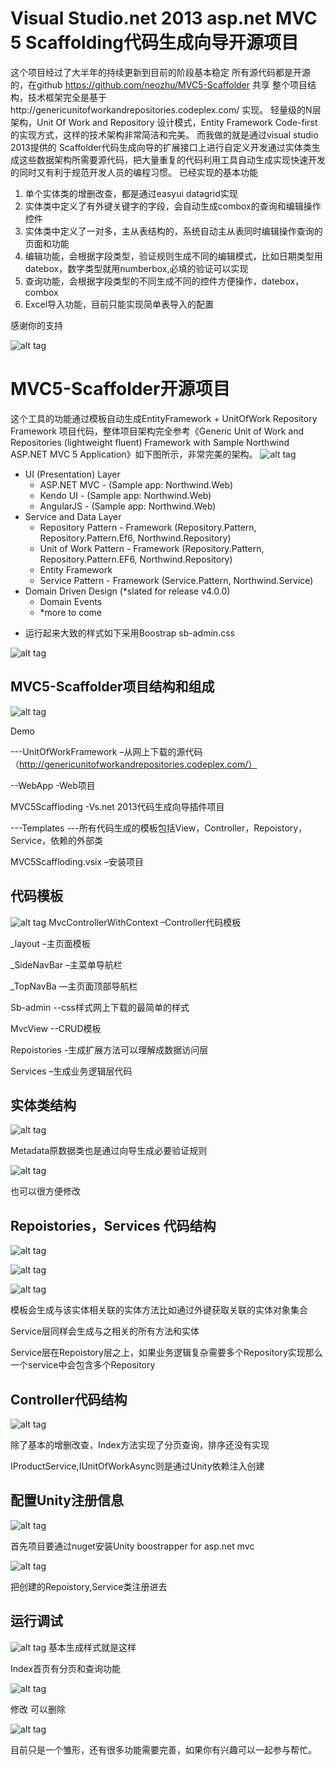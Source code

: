 Visual Studio.net 2013 asp.net MVC 5 Scaffolding代码生成向导开源项目
==========================================================================
这个项目经过了大半年的持续更新到目前的阶段基本稳定
所有源代码都是开源的，在github https://github.com/neozhu/MVC5-Scaffolder 共享
整个项目结构，技术框架完全是基于http://genericunitofworkandrepositories.codeplex.com/ 实现。
轻量级的N层架构，Unit Of Work and Repository 设计模式，Entity Framework Code-first的实现方式，这样的技术架构非常简洁和完美。
而我做的就是通过visual studio 2013提供的 Scaffolder代码生成向导的扩展接口上进行自定义开发通过实体类生成这些数据架构所需要源代码，把大量重复的代码利用工具自动生成实现快速开发的同时又有利于规范开发人员的编程习惯。
已经实现的基本功能
1.	单个实体类的增删改查，都是通过easyui datagrid实现
2.	实体类中定义了有外键关键字的字段，会自动生成combox的查询和编辑操作控件
3.	实体类中定义了一对多，主从表结构的，系统自动主从表同时编辑操作查询的页面和功能
4.	编辑功能，会根据字段类型，验证规则生成不同的编辑模式，比如日期类型用datebox，数字类型就用numberbox,必填的验证可以实现
5.	查询功能，会根据字段类型的不同生成不同的控件方便操作，datebox，combox
6.	Excel导入功能，目前只能实现简单表导入的配置


感谢你的支持

 ![alt tag](http://images2015.cnblogs.com/blog/5997/201604/5997-20160412105630520-2048314860.png)

 

MVC5-Scaffolder开源项目
===========================
这个工具的功能通过模板自动生成EntityFramework + UnitOfWork Repository Framework 项目代码，整体项目架构完全参考《Generic Unit of Work and Repositories (lightweight fluent) Framework with Sample Northwind ASP.NET MVC 5 Application》如下图所示，非常完美的架构。
![alt tag](http://images.cnitblog.com/blog/5997/201502/151429375739735.png)


 

* UI (Presentation) Layer
    - ASP.NET MVC - (Sample app: Northwind.Web)
    - Kendo UI - (Sample app: Northwind.Web)
    - AngularJS - (Sample app: Northwind.Web)
* Service and Data Layer
    - Repository Pattern - Framework (Repository.Pattern, Repository.Pattern.Ef6, Northwind.Repository)
    - Unit of Work Pattern - Framework (Repository.Pattern, Repository.Pattern.EF6, Northwind.Repository)
    - Entity Framework
    - Service Pattern - Framework (Service.Pattern, Northwind.Service)
* Domain Driven Design (*slated for release v4.0.0)
    - Domain Events
    - *more to come
    
+ 运行起来大致的样式如下采用Boostrap sb-admin.css

![alt tag](http://images.cnitblog.com/blog/5997/201502/151429415262061.png)

 

MVC5-Scaffolder项目结构和组成
-------------------------------------
![alt tag](http://images.cnitblog.com/blog/5997/201502/151429421679932.png)

Demo

---UnitOfWorkFramework –从网上下载的源代码（http://genericunitofworkandrepositories.codeplex.com/）

--WebApp -Web项目

MVC5Scaffloding -Vs.net 2013代码生成向导插件项目

---Templates ---所有代码生成的模板包括View，Controller，Repoistory，Service，依赖的外部类

 

MVC5Scaffloding.vsix –安装项目

 

代码模板
--------
![alt tag](http://images.cnitblog.com/blog/5997/201502/151429430897017.png)
MvcControllerWithContext –Controller代码模板

_layout –主页面模板

_SideNavBar –主菜单导航栏

_TopNavBa —主页面顶部导航栏

Sb-admin --css样式网上下载的最简单的样式

MvcView --CRUD模板

Repoistories -生成扩展方法可以理解成数据访问层

Services –生成业务逻辑层代码

 

实体类结构
------------
![alt tag](http://images.cnitblog.com/blog/5997/201502/151429436364918.png)

Metadata原数据类也是通过向导生成必要验证规则

![alt tag](http://images.cnitblog.com/blog/5997/201502/151429454798088.png)


也可以很方便修改

 

 

Repoistories，Services 代码结构
------------------------------------------
![alt tag](http://images.cnitblog.com/blog/5997/201502/151429461043731.png)

![alt tag](http://images.cnitblog.com/blog/5997/201502/151429466367401.png)

![alt tag](http://images.cnitblog.com/blog/5997/201502/151429475267028.png)


模板会生成与该实体相关联的实体方法比如通过外键获取关联的实体对象集合

Service层同样会生成与之相关的所有方法和实体
 
Service层在Repoistory层之上，如果业务逻辑复杂需要多个Repository实现那么一个service中会包含多个Repository

 

Controller代码结构
-------------------------------------
![alt tag](http://images.cnitblog.com/blog/5997/201502/151429486514584.png)
 

除了基本的增删改查，Index方法实现了分页查询，排序还没有实现

IProductService,IUnitOfWorkAsync则是通过Unity依赖注入创建

 

配置Unity注册信息
-------------------------------------
![alt tag](http://images.cnitblog.com/blog/5997/201502/151429501511326.png)

首先项目要通过nuget安装Unity boostrapper for asp.net mvc

![alt tag](http://images.cnitblog.com/blog/5997/201502/151429544177323.png)

把创建的Repoistory,Service类注册进去

 

运行调试
------------------------------
![alt tag](http://images.cnitblog.com/blog/5997/201502/151429551209708.png)
基本生成样式就是这样

Index首页有分页和查询功能

![alt tag](http://images.cnitblog.com/blog/5997/201502/151429556989364.png)

修改 可以删除

![alt tag](http://images.cnitblog.com/blog/5997/201502/151429567459178.png)

 

目前只是一个雏形，还有很多功能需要完善，如果你有兴趣可以一起参与帮忙。
